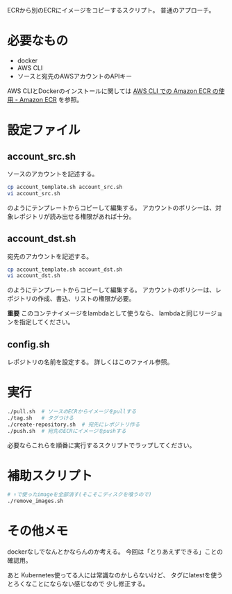 ECRから別のECRにイメージをコピーするスクリプト。
普通のアプローチ。

# 必要なもの

- docker
- AWS CLI
- ソースと宛先のAWSアカウントのAPIキー

AWS CLIとDockerのインストールに関しては
[AWS CLI での Amazon ECR の使用 - Amazon ECR](https://docs.aws.amazon.com/ja_jp/AmazonECR/latest/userguide/getting-started-cli.html#getting-started-cli-prereqs)
を参照。


# 設定ファイル

## account_src.sh

ソースのアカウントを記述する。

```sh
cp account_template.sh account_src.sh
vi account_src.sh
```
のようにテンプレートからコピーして編集する。
アカウントのポリシーは、対象レポジトリが読み出せる権限があれば十分。

## account_dst.sh

宛先のアカウントを記述する。

```sh
cp account_template.sh account_dst.sh
vi account_dst.sh
```
のようにテンプレートからコピーして編集する。
アカウントのポリシーは、レポジトリの作成、書込、リストの権限が必要。

**重要**
このコンテナイメージをlambdaとして使うなら、
lambdaと同じリージョンを指定してください。

## config.sh

レポジトリの名前を設定する。
詳しくはこのファイル参照。


# 実行

```sh
./pull.sh  # ソースのECRからイメージをpullする
./tag.sh   # タグつける
./create-repository.sh  # 宛先にレポジトリ作る
./push.sh  # 宛先のECRにイメージをpushする
```

必要ならこれらを順番に実行するスクリプトでラップしてください。


# 補助スクリプト

```sh
# ↑で使ったimageを全部消す(そこそこディスクを喰うので)
./remove_images.sh
```


# その他メモ

dockerなしでなんとかならんのか考える。
今回は「とりあえずできる」ことの確認用。

あと Kubernetes使ってる人には常識なのかしらないけど、
タグにlatestを使うとろくなことにならない感じなので
少し修正する。
